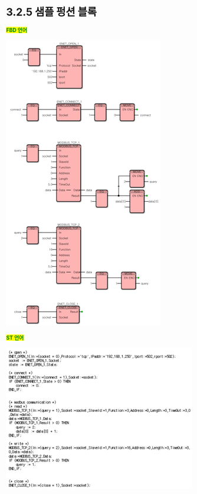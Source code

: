 # 3.2.5 샘플 펑션 블록

#### <mark style="color:green;">FBD 언어</mark>

![](../../_assets/image19.png)

#### <mark style="color:green;">ST 언어</mark>

![](../../_assets/image20.png)
